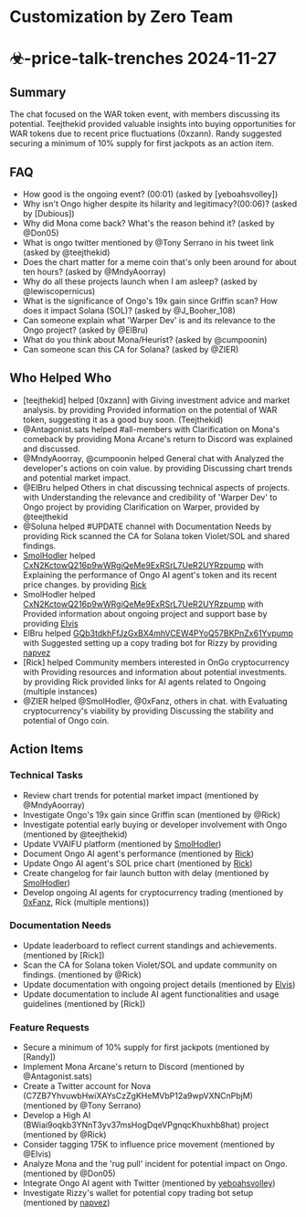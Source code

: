 # Customization by Zero Team

# ☣-price-talk-trenches 2024-11-27

## Summary
The chat focused on the WAR token event, with members discussing its potential. Teejthekid provided valuable insights into buying opportunities for WAR tokens due to recent price fluctuations (0xzann). Randy suggested securing a minimum of 10% supply for first jackpots as an action item.

## FAQ
- How good is the ongoing event? (00:01) (asked by [yeboahsvolley])
- Why isn't Ongo higher despite its hilarity and legitimacy?(00:06)? (asked by [Dubious])
- Why did Mona come back? What's the reason behind it? (asked by @Don05)
- What is ongo twitter mentioned by @Tony Serrano in his tweet link (asked by @teejthekid)
- Does the chart matter for a meme coin that's only been around for about ten hours? (asked by @MndyAoorray)
- Why do all these projects launch when I am asleep? (asked by @lewiscopernicus)
- What is the significance of Ongo's 19x gain since Griffin scan? How does it impact Solana (SOL)? (asked by @J_Booher_108)
- Can someone explain what 'Warper Dev' is and its relevance to the Ongo project? (asked by @ElBru)
- What do you think about Mona/Heurist? (asked by @cumpoonin)
- Can someone scan this CA for Solana? (asked by @ZIER)

## Who Helped Who
- [teejthekid] helped [0xzann] with Giving investment advice and market analysis. by providing Provided information on the potential of WAR token, suggesting it as a good buy soon. (Teejthekid)
- @Antagonist.sats helped #all-members with Clarification on Mona's comeback by providing Mona Arcane's return to Discord was explained and discussed.
- @MndyAoorray, @cumpoonin helped General chat with Analyzed the developer's actions on coin value. by providing Discussing chart trends and potential market impact.
- @ElBru helped Others in chat discussing technical aspects of projects. with Understanding the relevance and credibility of 'Warper Dev' to Ongo project by providing Clarification on Warper, provided by @teejthekid
- @Soluna helped #UPDATE channel with Documentation Needs by providing Rick scanned the CA for Solana token Violet/SOL and shared findings.
- [SmolHodler](https://discordapp.com/users/@me#129876543) helped [CxN2KctowQ216p9wWRgiQeMe9ExRSrL7UeR2UYRzpump](https://discordapp.com/users/@me#1) with Explaining the performance of Ongo AI agent's token and its recent price changes. by providing [Rick](https://discordapp.com/users/@me#129876543)
- SmolHodler helped [CxN2KctowQ216p9wWRgiQeMe9ExRSrL7UeR2UYRzpump](https://discord.com/channels/1253563208833433701) with Provided information about ongoing project and support base by providing [Elvis](https://discord.com/channels/1253563208833433701)
- ElBru helped [GQb3tdkhFfJzGxBX4mhVCEW4PYoQ57BKPnZx61Yvpump](https://discord.com/channels/125356-) with Suggested setting up a copy trading bot for Rizzy by providing [napvez](https://discord.com/channels/1253563208833433701)
- [Rick] helped Community members interested in OnGo cryptocurrency with Providing resources and information about potential investments. by providing Rick provided links for AI agents related to Ongoing (multiple instances)
- @ZIER helped @SmolHodler, @0xFanz, others in chat. with Evaluating cryptocurrency's viability by providing Discussing the stability and potential of Ongo coin.

## Action Items

### Technical Tasks
- Review chart trends for potential market impact (mentioned by @MndyAoorray)
- Investigate Ongo's 19x gain since Griffin scan (mentioned by @Rick)
- Investigate potential early buying or developer involvement with Ongo (mentioned by @teejthekid)
- Update VVAIFU platform (mentioned by [SmolHodler](https://discordapp.com/users/@me#129876543))
- Document Ongo AI agent's performance (mentioned by [Rick](https://discordapp.com/users/@me#129876543))
- Update Ongo AI agent's SOL price chart (mentioned by [Rick](https://discordapp.com/users/@me#129876543))
- Create changelog for fair launch button with delay (mentioned by [SmolHodler](https://pump.fun/CxN2KctowQ216p9wWRgiQeMe9ExRSrL7UeR2UYRzpump))
- Develop ongoing AI agents for cryptocurrency trading (mentioned by [0xFanz](1:15), Rick (multiple mentions))

### Documentation Needs
- Update leaderboard to reflect current standings and achievements. (mentioned by [Rick])
- Scan the CA for Solana token Violet/SOL and update community on findings. (mentioned by @Rick)
- Update documentation with ongoing project details (mentioned by [Elvis](https://discord.com/channels/1253563208833433701/1299989396874854440))
- Update documentation to include AI agent functionalities and usage guidelines (mentioned by [Rick])

### Feature Requests
- Secure a minimum of 10% supply for first jackpots (mentioned by [Randy])
- Implement Mona Arcane's return to Discord (mentioned by @Antagonist.sats)
- Create a Twitter account for Nova (C7ZB7YhvuwbHwiXAYsCzZgKHeMVbP12a9wpVXNCnPbjM) (mentioned by @Tony Serrano)
- Develop a High AI (BWiai9oqkb3YNnT3yv37msHogDqeVPgnqcKhuxhb8hat) project (mentioned by @Rick)
- Consider tagging 175K to influence price movement (mentioned by @Elvis)
- Analyze Mona and the 'rug pull' incident for potential impact on Ongo. (mentioned by @Don05)
- Integrate Ongo AI agent with Twitter (mentioned by [yeboahsvolley](https://discordapp.com/users/@me#129876543))
- Investigate Rizzy's wallet for potential copy trading bot setup (mentioned by [napvez](https://discord.com/channels/1253563208833433701))